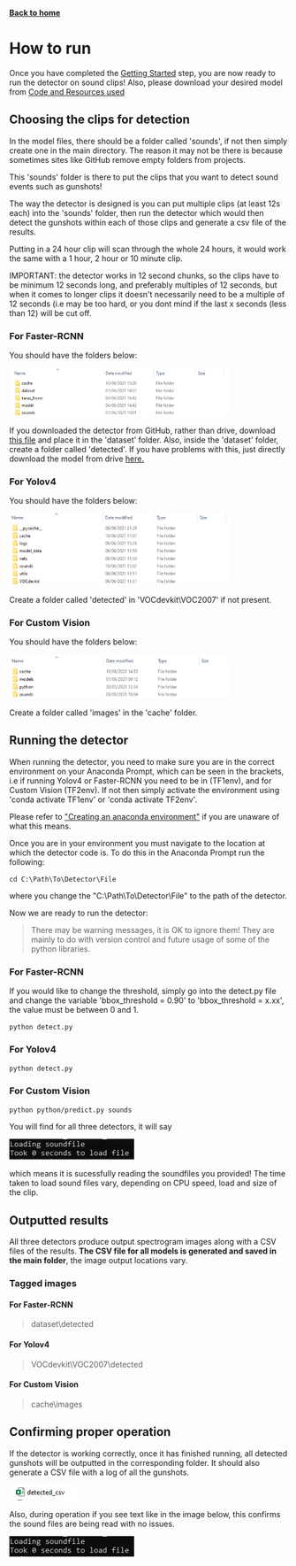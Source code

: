 [__Back to home__](index.md)

# How to run

Once you have completed the [Getting Started](gettingstarted.md) step, you are now ready to run the detector on sound clips! Also, please download your desired model from [Code and Resources used](coderesources.md)

## Choosing the clips for detection

In the model files, there should be a folder called 'sounds', if not then simply create one in the main directory. The reason it may not be there is because sometimes sites like GitHub remove empty folders from projects. 

This 'sounds' folder is there to put the clips that you want to detect sound events such as gunshots!

The way the detector is designed is you can put multiple clips (at least 12s each) into the 'sounds' folder, then run the detector which would then detect the gunshots within each of those clips and generate a csv file of the results.

Putting in a 24 hour clip will scan through the whole 24 hours, it would work the same with a 1 hour, 2 hour or 10 minute clip.

IMPORTANT: the detector works in 12 second chunks, so the clips have to be minimum 12 seconds long, and preferably multiples of 12 seconds, but when it comes to longer clips it doesn't necessarily need to be a multiple of 12 seconds (i.e may be too hard, or you dont mind if the last x seconds (less than 12) will be cut off.

### For Faster-RCNN 

You should have the folders below:

<img src="assets/folders.png" alt="Folders" width="400"/>

If you downloaded the detector from GitHub, rather than drive, download [this file](https://drive.google.com/drive/folders/1AswdCXlv3cxjgTwge2dIbkBxJv8ztLMF?usp=sharing) and place it in the 'dataset' folder. Also, inside the 'dataset' folder, create a folder called 'detected'. If you have problems with this, just directly download the model from drive [here.](https://drive.google.com/drive/folders/14zVEjr4lzfFRlvO-5OPjV9ZKryxzValS?usp=sharing)

### For Yolov4

You should have the folders below:

<img src="assets/yolofolders.png" alt="Folders" width="400"/>

Create a folder called 'detected' in 'VOCdevkit\VOC2007' if not present.

### For Custom Vision

You should have the folders below:

<img src="assets/cvfolders.png" alt="Folders" width="400"/>

Create a folder called 'images' in the 'cache' folder.

## Running the detector

When running the detector, you need to make sure you are in the correct environment on your Anaconda Prompt, which can be seen in the brackets, i.e if running Yolov4 or Faster-RCNN you need to be in (TF1env), and for Custom Vision (TF2env). If not then simply activate the environment using 'conda activate TF1env' or 'conda activate TF2env'.

Please refer to ["Creating an anaconda environment"](gettingstarted.md#Creating-an-Anaconda-virtual-environment) if you are unaware of what this means. 

Once you are in your environment you must navigate to the location at which the detector code is. To do this in the Anaconda Prompt run the following:
```
cd C:\Path\To\Detector\File
```
where you change the "C:\Path\To\Detector\File" to the path of the detector.

Now we are ready to run the detector:

> There may be warning messages, it is OK to ignore them! They are mainly to do with version control and future usage of some of the python libraries.

### For Faster-RCNN 

If you would like to change the threshold, simply go into the detect.py file and change the variable 'bbox_threshold = 0.90' to 'bbox_threshold = x.xx', the value must be between 0 and 1.

```
python detect.py
```
### For Yolov4
```
python detect.py
```
### For Custom Vision
```
python python/predict.py sounds
```

You will find for all three detectors, it will say

<img src="assets/loaded.png" alt="Loaded"/>

which means it is sucessfully reading the soundfiles you provided! The time taken to load sound files vary, depending on CPU speed, load and size of the clip.

## Outputted results

All three detectors produce output spectrogram images along with a CSV files of the results. **The CSV file for all models is generated and saved in the main folder**, the image output locations vary.

### Tagged images

#### For Faster-RCNN 
> dataset\detected

#### For Yolov4
> VOCdevkit\VOC2007\detected

#### For Custom Vision
> cache\images

## Confirming proper operation

If the detector is working correctly, once it has finished running, all detected gunshots will be outputted in the corresponding folder. It should also generate a CSV file with a log of all the gunshots.

<img src="assets/csv.png" alt="CSV"/>

Also, during operation if you see text like in the image below, this confirms the sound files are being read with no issues.

<img src="assets/loaded.png" alt="Loaded"/>


